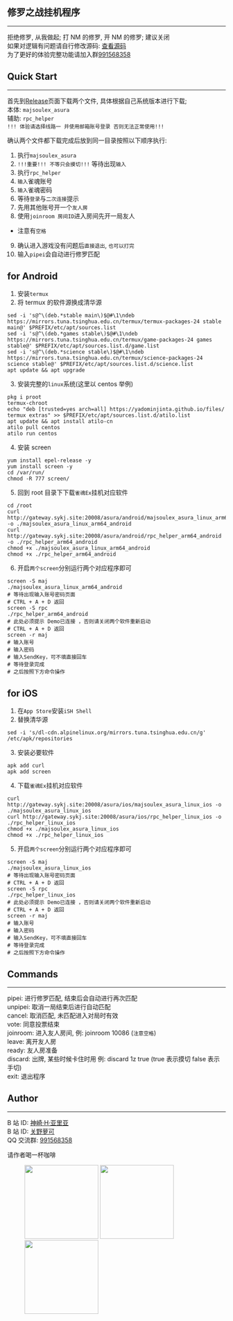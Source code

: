 ## 修罗之战挂机程序

---

拒绝修罗, 从我做起; 打 NM 的修罗, 开 NM 的修罗; 建议关闭  
如果对逻辑有问题请自行修改源码: [查看源码](https://github.com/moxcomic/majsoul-api/tree/main/go)  
为了更好的体验完整功能请加入群[991568358](https://jq.qq.com/?_wv=1027&k=3gaKRwqg)

## Quick Start

---

首先到[Release](https://github.com/moxcomic/no-asura-no/releases/latest)页面下载两个文件, 具体根据自己系统版本进行下载;  
本体: `majsoulex_asura`  
辅助: `rpc_helper`  
`!!! 体验请选择线路一 并使用邮箱账号登录 否则无法正常使用!!!`

确认两个文件都下载完成后放到同一目录按照以下顺序执行:

1. 执行`majsoulex_asura`
2. `!!!重要!!! 不等只会摸切!!!` 等待出现`输入`
3. 执行`rpc_helper`
4. `输入`雀魂账号
5. `输入`雀魂密码
6. 等待`登录`与`二次连接`提示
7. 先用其他账号开一个`友人房`
8. 使用`joinroom 房间ID`进入房间先开一局友人

- 注意有`空格`

9. 确认进入游戏没有问题后`直接退出`, `也可以打完`
10. 输入`pipei`会自动进行修罗匹配

## for Android

1. 安装`termux`
2. 将 termux 的软件源换成清华源

```
sed -i 's@^\(deb.*stable main\)$@#\1\ndeb https://mirrors.tuna.tsinghua.edu.cn/termux/termux-packages-24 stable main@' $PREFIX/etc/apt/sources.list
sed -i 's@^\(deb.*games stable\)$@#\1\ndeb https://mirrors.tuna.tsinghua.edu.cn/termux/game-packages-24 games stable@' $PREFIX/etc/apt/sources.list.d/game.list
sed -i 's@^\(deb.*science stable\)$@#\1\ndeb https://mirrors.tuna.tsinghua.edu.cn/termux/science-packages-24 science stable@' $PREFIX/etc/apt/sources.list.d/science.list
apt update && apt upgrade
```

3. 安装完整的`linux`系统(这里以 centos 举例)

```
pkg i proot
termux-chroot
echo "deb [trusted=yes arch=all] https://yadominjinta.github.io/files/ termux extras" >> $PREFIX/etc/apt/sources.list.d/atilo.list
apt update && apt install atilo-cn
atilo pull centos
atilo run centos
```

4. 安装 screen

```
yum install epel-release -y
yum install screen -y
cd /var/run/
chmod -R 777 screen/
```

5. 回到 root 目录下下载`雀魂Ex`挂机对应软件

```
cd /root
curl http://gateway.sykj.site:20008/asura/android/majsoulex_asura_linux_arm64_android -o ./majsoulex_asura_linux_arm64_android
curl http://gateway.sykj.site:20008/asura/android/rpc_helper_arm64_android -o ./rpc_helper_arm64_android
chmod +x ./majsoulex_asura_linux_arm64_android
chmod +x ./rpc_helper_arm64_android
```

6. 开启`两个screen`分别运行两个对应程序即可

```
screen -S maj
./majsoulex_asura_linux_arm64_android
# 等待出现输入账号密码页面
# CTRL + A + D 返回
screen -S rpc
./rpc_helper_arm64_android
# 此处必须提示 Demo已连接 ，否则请关闭两个软件重新启动
# CTRL + A + D 返回
screen -r maj
# 输入账号
# 输入密码
# 输入SendKey，可不填直接回车
# 等待登录完成
# 之后按照下方命令操作
```

## for iOS

1. 在`App Store`安装`iSH Shell`
2. 替换清华源

```
sed -i 's/dl-cdn.alpinelinux.org/mirrors.tuna.tsinghua.edu.cn/g' /etc/apk/repositories
```

3. 安装必要软件

```
apk add curl
apk add screen
```

4. 下载`雀魂Ex`挂机对应软件

```
curl http://gateway.sykj.site:20008/asura/ios/majsoulex_asura_linux_ios -o ./majsoulex_asura_linux_ios
curl http://gateway.sykj.site:20008/asura/ios/rpc_helper_linux_ios -o ./rpc_helper_linux_ios
chmod +x ./majsoulex_asura_linux_ios
chmod +x ./rpc_helper_linux_ios
```

5. 开启`两个screen`分别运行两个对应程序即可

```
screen -S maj
./majsoulex_asura_linux_ios
# 等待出现输入账号密码页面
# CTRL + A + D 返回
screen -S rpc
./rpc_helper_linux_ios
# 此处必须提示 Demo已连接 ，否则请关闭两个软件重新启动
# CTRL + A + D 返回
screen -r maj
# 输入账号
# 输入密码
# 输入SendKey，可不填直接回车
# 等待登录完成
# 之后按照下方命令操作
```

## Commands

---

pipei: 进行修罗匹配, 结束后会自动进行再次匹配  
unpipei: 取消一局结束后进行自动匹配  
cancel: 取消匹配, 未匹配进入对局时有效  
vote: 同意投票结束  
joinroom: 进入友人房间, 例: joinroom 10086 (`注意空格`)  
leave: 离开友人房  
ready: 友人房准备  
discard: 出牌, 某些时候卡住时用 例: discard 1z true (true 表示摸切 false 表示手切)  
exit: 退出程序

## Author

---

B 站 ID: [神崎·H·亚里亚](https://space.bilibili.com/898411/)  
B 站 ID: [关野萝可](https://space.bilibili.com/612462792/)  
QQ 交流群: [991568358](https://jq.qq.com/?_wv=1027&k=3gaKRwqg)

请作者喝一杯咖啡

<figure class="third">
    <img src="https://moxcomic.github.io/wechat.png" width=170>
    <img src="https://moxcomic.github.io/alipay.png" width=170>
    <img src="https://moxcomic.github.io/qq.png" width=170>
</figure>
